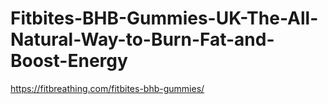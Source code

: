 # Fitbites-BHB-Gummies-UK-The-All-Natural-Way-to-Burn-Fat-and-Boost-Energy
https://fitbreathing.com/fitbites-bhb-gummies/
